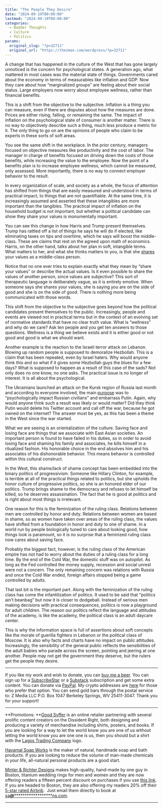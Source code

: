```yaml
---
title: "The People They Desire"
date: "2024-09-19T00:00:00"
lastmod: "2024-09-19T00:00:00"
categories:
  - Badder Thoughts
  - Culture
  - Politics
params:
  original_slug: "?p=32711"
  original_url: "https://thezman.com/wordpress/?p=32711"
---
```


A change that has happened in the culture of the West that has gone
largely unnoticed is the concern for psychological states. A generation
ago, what mattered in most cases was the material state of things.
Governments cared about the economy in terms of measurables like
inflation and GDP. Now they care about how “marginalized groups” are
feeling about their social status. Large employers now worry about
employee wellness, rather than financial benefits.

This is a shift from the objective to the subjective. Inflation is a
thing you can measure, even if there are disputes about how the measures
are done. Prices are either rising, falling, or remaining the same. The
impact of inflation on the psychological state of consumer is another
matter. There is no way to objectively describe such a thing, much less
produce a metric for it. The only thing to go on are the opinions of
people who claim to be experts in these sorts of soft areas.

You see the same shift in the workplace. In the prior century, managers
focused on objective measures like productivity and the cost of labor.
The manager in charge of benefits focused on driving down the costs of
those benefits, while increasing the value to the employee. Now the
point of a benefits plan is to increase employee wellness, which cannot
be measured, only assessed. More importantly, there is no way to connect
employer behavior to the result.

In every organization of scale, and society as a whole, the focus of
attention has shifted from things that are easily measured and
understood in terms of practical impact, to things that are not
quantifiable. At the same time, it is increasingly assumed and asserted
that these intangibles are more important than the tangibles. The
practical impact of inflation on the household budget is not important,
but whether a political candidate can show they share your values is
monumentally important.

You can see this change in how Harris and Trump present themselves.
Trump has rattled off a list of things he says he will do if elected,
like eliminating taxes on tips and overtime, which he says will boost
the middle-class. These are claims that rest on the agreed upon math of
economics. Harris, on the other hand, talks about her plan in soft,
intangible terms. What matters to her, and what she thinks matters to
you, is that she
<a href="https://www.youtube.com/watch?v=QKpsrcgGic0" rel="noopener"
target="_blank">shares</a> your values as a middle-class person.

Notice that no one ever tries to explain exactly what they mean by
“share your values” or describe the actual values. Is it even possible
to share the values of another person, since values are subjective? This
sort of therapeutic language is deliberately vague, as it is entirely
emotive. When someone says she shares your values, she is saying you are
on the side of good and she is on the side of good. There is nothing
more being communicated with those words.

This shift from the objective to the subjective goes beyond how the
political candidates present themselves to the public. Increasingly,
people and events are viewed not in practical terms but in the context
of an evolving set of normative standards that have no clear truth
value. What is “wellness” and why do we care? Ask ten people and you get
ten answers to those questions. Wellness is a thing we believe exists
and it is either good or not good and good is what we should want.

Another example is the reaction to the Israeli terror attack on Lebanon.
Blowing up random people is supposed to demoralize Hezbollah. This is a
claim that has been repeated, even by Israel haters. Why would anyone
think this and so what if it gives some Hezbollah guys the blues for a
few days? What is supposed to happen as a result of this case of the
sads? Not only does no one know, no one asks. The practical issue is no
longer of interest. It is all about the psychological.

The Ukrainians launched an attack on the Kursk region of Russia last
month and according to everyone involved, the main <a
href="https://apnews.com/article/cia-mi6-gaza-ceasefire-mideast-russia-2b81c6143f2a04ceebb2a98b2cdba7cd"
rel="noopener" target="_blank">purpose</a> was to “psychologically
impact Russian civilians” and embarrass Putin. Again, why would anyone
think such a result was likely or would matter? Did they think Putin
would delete his Twitter account and call off the war, because he got
owned on the internet? The answer must be yes, as this has been a theme
in the West since the war started.

What we are seeing is an orientalization of the culture. Saving face and
losing face are things that we associate with East Asian societies. An
important person is found to have failed in his duties, so in order to
avoid losing face and shaming his family and associates, he kills
himself in a ritualized fashion. His honorable choice in the end
absolves him and his associates of his dishonorable behavior. This means
behavior is controlled within this cultural construct.

In the West, this shame/lack of shame concept has been embedded into the
binary politics of progressivism. Someone like Hillary Clinton, for
example, is terrible at all of the practical things related to politics,
but she upholds the honor culture of progressive politics, so she is an
honored elder of our politics. Trump brings shame to the democracy and
refuses to let himself be killed, so he deserves assassination. The fact
that he is good at politics and is right about most things is
irrelevant.

One reason for this is the feminization of the ruling class. Relations
between men are controlled by honor and duty. Relations between women
are based in shame, so as women have taken over areas of the ruling
class, the values have shifted from a foundation in honor and duty to
one of shame. In a world run by people biologically tuned to care about
looking good, how things look is paramount, so it is no surprise that a
feminized ruling class now cares about saving face.

Probably the biggest fact, however, is the ruling class of the American
empire has not had to worry about the duties of a ruling class for a
long time. By the end of the Cold War, the domestic stuff was on
autopilot. As long as the Fed controlled the money supply, recession and
social unrest were not a concern. The only remaining concern was
relations with Russia and once the Cold War ended, foreign affairs
stopped being a game controlled by adults.

That last bit is the important part. Along with the feminization of the
ruling class has come the infantilization of politics. It used to be
said that “politics ain’t beanbag” but now it is closer to dodgeball.
Instead of serious men making decisions with practical consequences,
politics is now a playground for adult children. The reason our politics
reflect the language and attitudes of the academy, is like the academy,
the political class is an adult daycare center.

This is why the information space is full of assertions about soft
concepts like the morale of guerilla fighters in Lebanon or the
political class of Moscow. It is also why facts and charts have no
impact on public attitudes. Increasingly, the sensibility of the general
public reflects the sensibilities of the adult babies who parade across
the screen, pointing and jeering at one another. People may not get the
government they deserve, but the rulers get the people they desire.

------------------------------------------------------------------------

If you like my work and wish to donate, you can
<a href="https://www.buymeacoffee.com/mujolulu" rel="noopener"
target="_blank">buy me a beer</a>. You can sign up for a
<a href="https://www.subscribestar.com/the-z-blog" rel="noopener"
target="_blank">SubscribeStar</a> or a
<a href="https://thedissident.substack.com/" rel="noopener"
target="_blank">Substack</a> subscription and get some extra content.
You can donate via <a
href="https://www.paypal.com/donate/?cmd=_s-xclick&amp;hosted_button_id=UDAS2Q8JYA6CN&amp;source=url"
rel="noopener" target="_blank">PayPal</a>. My crypto addresses are
<a href="https://thezman.com/wordpress/?page_id=22713" rel="noopener"
target="_blank">here</a> for those who prefer that option. You can send
gold bars through the postal service to: Z Media LLC P.O. Box 1047
Berkeley Springs, WV 25411-3047. Thank you for your support!

------------------------------------------------------------------------

**Promotions: **<a href="https://goodsvffer.com/" rel="noopener" target="_blank">Good
Svffer</a> is an online retailer partnering with several prolific
content creators on the Dissident Right, both designing and producing a
variety of merchandise including shirts, posters, and books. If you are
looking for a way to let the world know you are one of us without
letting the world know you are one one is us, then you should but a
shirt with the
<a href="https://goodsvffer.com/products/lagos-trading-company"
rel="noopener" target="_blank">Lagos Trading Company</a> logo.

<a href="https://havamalsoapworks.com/" rel="noopener"
target="_blank">Havamal Soap Works</a> is the maker of natural, handmade
soap and bath products. If you are looking to reduce the volume of
man-made chemicals in your life, all-natural personal products are a
good start.

<a href="https://www.minterandrichterdesigns.com/"
rel="noreferrer nofollow noopener" target="_blank">Minter &amp; Richter
Designs</a> makes high-quality, hand-made by one guy in Boston, titanium
wedding rings for men and women and they are now offering readers a
fifteen percent discount on purchases if you use
<a href="https://www.minterandrichterdesigns.com/discount/ZMAN"
rel="noreferrer nofollow noopener" target="_blank">this link</a>.
<span class="highlight"><span class="colour"><span class="font"><span class="size">If
you are headed to Boston, they are also offering my readers 20% off
their <a
href="https://www.airbnb.com/users/7988017/listings?user_id=7988017&amp;s=3"
rel="noopener noreferrer" target="_blank">5-star rated Airbnb</a>.  Just
email them directly to book at
<a href="mailto:sa***@*********************ns.com"
data-original-string="3syjvQsiGyPukbkSs51uwg==cb7iGGX0ds5vp4WPC45TnLcLKScHo28V6pLwKgJhMx7rKegfjl8HnoR3KzBS2GYGJo/"><span
class="apbct-email-encoder"
data-original-string="0Gp4myowoG++N2NZragA3A==cb7/Tfs8Y1FgCFzomqd9aUGQTNjIp2qGcKFZJ9BpdQBpwRGzXnvlrhGTz6TDoHM+oaO"
title="This contact has been encoded by Anti-Spam by CleanTalk. Click to decode. To finish the decoding make sure that JavaScript is enabled in your browser.">sa<span
class="apbct-blur">***</span>@<span
class="apbct-blur">*********************</span>ns.com</span></a>.</span></span></span></span>

------------------------------------------------------------------------
